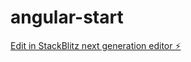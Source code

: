 # angular-start

[Edit in StackBlitz next generation editor ⚡️](https://stackblitz.com/~/github.com/washington-shoji/angular-start)